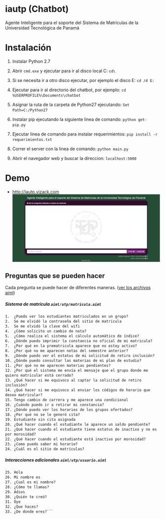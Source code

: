 # iautp (Chatbot)
Agente Inteligente para el soporte del Sistema de Matrículas de la Universidad Tecnológica de Panamá
# Instalación
1.	Instalar Python 2.7

2.	Abrir `cmd.exe` y ejecutar para ir al disco local C: `cd\`

3.	Si se necesita ir a otro disco ejecutar, por ejemplo el disco E: `cd /d E:`

4.	Ejecutar para ir al directorio del chatbot, por ejemplo: `cd %USERPROFILE%\Documents\chatbot`

5. 	Asignar la ruta de la carpeta de Python27 ejecutando:	`Set Path=C:/Python27`

6. 	Instalar pip ejecutando la siguiente linea de comando:	`python get-pip.py`

7. 	Ejecutar linea de comando para instalar requerimientos:	`pip install -r requerimientos.txt`

8. 	Correr el server con la linea de comando: `python main.py`

9.	Abrir el navegador web y buscar la direccion: `localhost:5000`
# Demo
- http://iautp.yizack.com
![Demo](https://raw.githubusercontent.com/Yizack/iautp/master/Captura1.png)

## Preguntas que se pueden hacer 
Cada pregunta se puede hacer de diferentes maneras. ([ver los archivos aiml](https://github.com/Yizack/iautp/tree/master/aiml/utp))
##### Sistema de matrícula `aiml/utp/matricula.aiml`
```
1.	¿Puedo ver los estudiantes matriculados en un grupo?
2.	Se me olvidó la contraseña del sitio de matricula
3.	Se me olvidó la clave del wifi
4.	¿Cómo solicito un cambio de nota?
5.	¿Cómo realiza el sistema el cálculo automático de índice?
6.	¿Dónde puedo imprimir la constancia no oficial de mi matricula?
7.	¿Por qué en la prematricula aparece que no estoy activo?
8.	¿Por qué no me aparecen notas del semestre anterior?
9.	¿Dónde puedo ver el estatus de mi solicitud de retiro inclusión?
10.	¿Dónde puedo consultar las materias de mi plan de estudio?
11.	¿Por qué no me aparecen materias pendientes?
12.	¿Por qué el sistema me envía el mensaje que el grupo donde me quiero matricular está cerrado?
13.	¿Qué hacer si me equivoco al captar la solicitud de retiro inclusión?
14.	¿Qué hacer si me equivoco al enviar los códigos de horario que deseo matricular?
15.	Tengo cambio de carrera y me aparece una condicional
16.	¿Cuándo puedo ir a retirar mi constancia?
17.	¿Dónde puedo ver los horarios de los grupos ofertados?
18.	¿Por qué no se le generó cita?
19.	Estudiante sin cita asignada
20.	¿Qué hacer cuando el estudiante le aparece un saldo pendiente?
21.	¿Qué hacer cuando el estudiante tiene estatus de inactivo y no es por morosidad?
22.	¿Qué hacer cuando el estudiante está inactivo por morosidad?
23.	¿Como puedo saber mi horario?
24.	¿Cuál es el sitio de matrículas?
```
##### Interacciones adicionales `aiml/utp/usuario.aiml`
```
25. Hola
26. Mi nombre es
27. ¿Cual es mi nombre?
28. ¿Cómo te llamas?
29. Adios
30. ¿Quién te creó?
31. Oye
32. ¿Que haces?
33. ¿De donde eres?```
